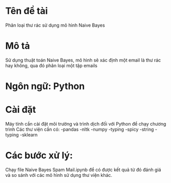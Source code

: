 # Tên đề tài 
Phân loại thư rác sử dụng mô hình Naive Bayes
# Mô tả
Sử dụng thuật toán Naive Bayes, mô hình sẽ xác định một email là thư rác hay không, qua đó phân loại một tập emails
# Ngôn ngữ: Python
# Cài đặt
Máy tính cần cài đặt môi trường và trình dịch đối với Python để chạy chương trình
Các thư viện cần có:
-pandas
-nltk
-numpy
-typing
-spicy
-string
-typing
-sklearn
# Các bước xử lý:
Chạy file Naive Bayes Spam Mail.ipynb để có được kết quả từ đó đánh giá và so sánh với các mô hình sử dụng thư viện khác.

